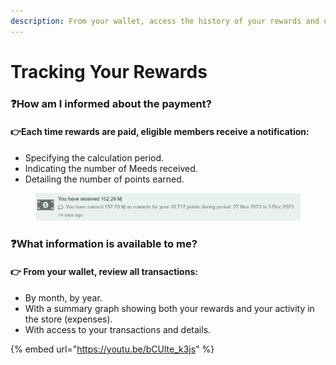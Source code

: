 ```yaml
---
description: From your wallet, access the history of your rewards and other transactions.
---
```


# Tracking Your Rewards

### :question:How am I informed about the payment?

#### ​👉Each time rewards are paid, eligible members receive a notification:

* Specifying the calculation period.
* Indicating the number of Meeds received.
* Detailing the number of points earned.

<figure><img src="../../.gitbook/assets/reward notif EN.png" alt=""><figcaption></figcaption></figure>

### ​❓What information is available to me? <a href="#quelles-sont-les-informations-a-ma-disposition" id="quelles-sont-les-informations-a-ma-disposition"></a>

#### ​👉 From your wallet, review all transactions:

* By month, by year.
* With a summary graph showing both your rewards and your activity in the store (expenses).
* With access to your transactions and details.

{% embed url="https://youtu.be/bCUlte_k3js" %}

​
